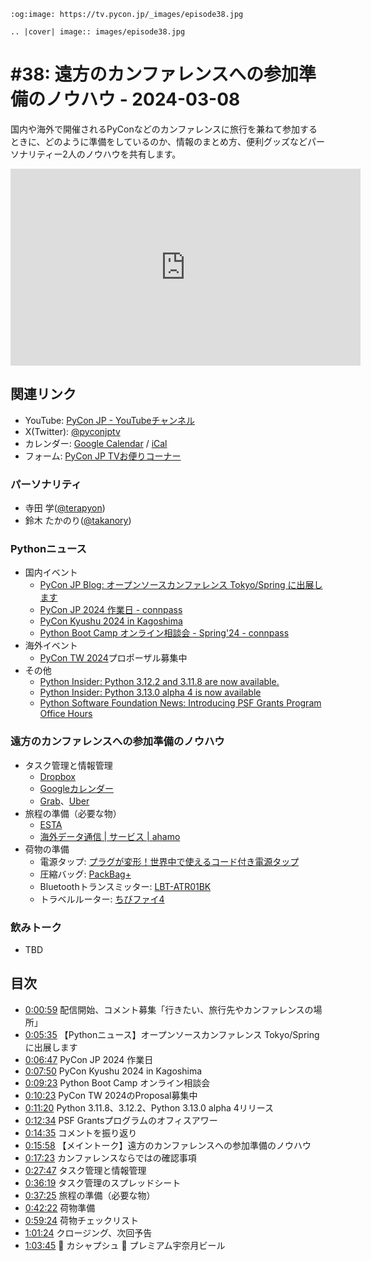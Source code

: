 ```{eval-rst}
:og:image: https://tv.pycon.jp/_images/episode38.jpg

.. |cover| image:: images/episode38.jpg
```

# #38: 遠方のカンファレンスへの参加準備のノウハウ - 2024-03-08

国内や海外で開催されるPyConなどのカンファレンスに旅行を兼ねて参加するときに、どのように準備をしているのか、情報のまとめ方、便利グッズなどパーソナリティー2人のノウハウを共有します。

<iframe width="560" height="315" src="https://www.youtube.com/embed/NAcwFSFjknY?si=ih3dv-Aht7ai_LJE" title="YouTube video player" frameborder="0" allow="accelerometer; autoplay; clipboard-write; encrypted-media; gyroscope; picture-in-picture; web-share" allowfullscreen></iframe>

## 関連リンク

* YouTube: [PyCon JP - YouTubeチャンネル](https://www.youtube.com/user/PyConJP)
* X(Twitter): [@pyconjptv](https://twitter.com/pyconjptv)
* カレンダー: [Google Calendar](https://calendar.google.com/calendar/embed?src=tv%40pycon.jp&ctz=Asia%2FTokyo&mode=AGENDA) / [iCal](https://calendar.google.com/calendar/ical/tv%40pycon.jp/public/basic.ics)
* フォーム: [PyCon JP TVお便りコーナー](https://docs.google.com/forms/d/e/1FAIpQLSfvL4cKteAaG_czTXjofR83owyjXekG9GNDGC6-jRZCb_2HRw/viewform)

### パーソナリティ

* 寺田 学([@terapyon](https://twitter.com))
* 鈴木 たかのり([@takanory](https://twitter.com/takanory))

### Pythonニュース

* 国内イベント
  * [PyCon JP Blog: オープンソースカンファレンス Tokyo/Spring に出展します](https://pyconjp.blogspot.com/2024/02/pycamp-caravan-osc-2024-tokyo-spring.html)
  * [PyCon JP 2024 作業日 - connpass](https://pyconjp-staff.connpass.com/event/312186/)
  * [PyCon Kyushu 2024 in Kagoshima](https://kyushu.pycon.jp/2024/)
  * [Python Boot Camp オンライン相談会 - Spring'24 - connpass](https://pyconjp.connpass.com/event/310564/)
* 海外イベント
  * [PyCon TW 2024](https://tw.pycon.org/2024/en-us)プロポーザル募集中
* その他
  * [Python Insider: Python 3.12.2 and 3.11.8 are now available.](https://pythoninsider.blogspot.com/2024/02/python-3122-and-3118-are-now-available.html)
  * [Python Insider: Python 3.13.0 alpha 4 is now available](https://pythoninsider.blogspot.com/2024/02/python-3130-alpha-4-is-now-available.html)
  * [Python Software Foundation News: Introducing PSF Grants Program Office Hours](https://pyfound.blogspot.com/2024/02/introducing-psf-grants-office-hours.html)

### 遠方のカンファレンスへの参加準備のノウハウ

* タスク管理と情報管理
  * [Dropbox](https://www.dropbox.com)
  * [Googleカレンダー](https://workspace.google.com/intl/ja/products/calendar/)
  * [Grab](https://www.grab.com/global/ja/download/)、[Uber](https://www.uber.com/jp/ja/ride/)
* 旅程の準備（必要な物）
  * [ESTA](https://esta.cbp.dhs.gov/)
  * [海外データ通信 | サービス | ahamo](https://ahamo.com/services/roaming-data/index.html)
* 荷物の準備
  * 電源タップ: [プラグが変形！世界中で使えるコード付き電源タップ](https://www.yazawa.co.jp/products/item/8290/)
  * 圧縮バッグ: [PackBag+](https://holicc.jp/products/packbagplus-single)
  * Bluetoothトランスミッター: [LBT-ATR01BK](https://www.elecom.co.jp/products/LBT-ATR01BK.html)
  * トラベルルーター: [ちびファイ4](https://www.planex.co.jp/products/mzk-dp300n/)

### 飲みトーク

* TBD

## 目次

* [0:00:59](https://www.youtube.com/watch?v=NAcwFSFjknY&t=59s) 配信開始、コメント募集「行きたい、旅行先やカンファレンスの場所」
* [0:05:35](https://www.youtube.com/watch?v=NAcwFSFjknY&t=335s) 【Pythonニュース】オープンソースカンファレンス Tokyo/Spring に出展します
* [0:06:47](https://www.youtube.com/watch?v=NAcwFSFjknY&t=407s) PyCon JP 2024 作業日
* [0:07:50](https://www.youtube.com/watch?v=NAcwFSFjknY&t=470s) PyCon Kyushu 2024 in Kagoshima
* [0:09:23](https://www.youtube.com/watch?v=NAcwFSFjknY&t=563s) Python Boot Camp オンライン相談会
* [0:10:23](https://www.youtube.com/watch?v=NAcwFSFjknY&t=623s) PyCon TW 2024のProposal募集中
* [0:11:20](https://www.youtube.com/watch?v=NAcwFSFjknY&t=680s) Python 3.11.8、3.12.2、Python 3.13.0 alpha 4リリース
* [0:12:34](https://www.youtube.com/watch?v=NAcwFSFjknY&t=754s) PSF Grantsプログラムのオフィスアワー
* [0:14:35](https://www.youtube.com/watch?v=NAcwFSFjknY&t=875s) コメントを振り返り
* [0:15:58](https://www.youtube.com/watch?v=NAcwFSFjknY&t=958s) 【メイントーク】遠方のカンファレンスへの参加準備のノウハウ
* [0:17:23](https://www.youtube.com/watch?v=NAcwFSFjknY&t=1043s) カンファレンスならではの確認事項
* [0:27:47](https://www.youtube.com/watch?v=NAcwFSFjknY&t=1667s) タスク管理と情報管理
* [0:36:19](https://www.youtube.com/watch?v=NAcwFSFjknY&t=2179s) タスク管理のスプレッドシート
* [0:37:25](https://www.youtube.com/watch?v=NAcwFSFjknY&t=2245s) 旅程の準備（必要な物）
* [0:42:22](https://www.youtube.com/watch?v=NAcwFSFjknY&t=2542s) 荷物準備
* [0:59:24](https://www.youtube.com/watch?v=NAcwFSFjknY&t=3564s) 荷物チェックリスト
* [1:01:24](https://www.youtube.com/watch?v=NAcwFSFjknY&t=3684s) クロージング、次回予告
* [1:03:45](https://www.youtube.com/watch?v=NAcwFSFjknY&t=3825s) 🍻 カシャプシュ 🍺 プレミアム宇奈月ビール

